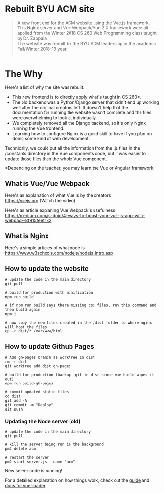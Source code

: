 # Rebuilt BYU ACM site

> A new front end for the ACM website using the Vue.js framework.
This Nginx server and Vue Webpack/Vue 2.0 framework were all applied from the Winter 2018 CS 260 Web Programming class taught by Dr. Zappala.<br> 
The website was rebuilt by the BYU ACM leadership in the academic Fall/Winter 2018-19 year.<br><br> 


# The Why

Here's a list of why the site was rebuilt:
- This new frontend is to directly apply what's taught in CS 260*.
- The old backend was a Python/Django server that didn't end up working well after the original creators left. It doesn't help that the documentation for running the website wasn't complete and the files were overwhelming to look at individually.
- We completely removed all the Django backend, so it's only Nginx running the Vue frontend.
- Learning how to configure Nginx is a good skill to have if you plan on doing some kind of web development.

Technically, we could put all the information from the .js files in the /constants directory in the Vue components code, but it was easier to update those files than the whole Vue component.

*Depending on the teacher, you may learn the Vue or Angular framework.

## What is Vue/Vue Webpack

Here's an explanation of what Vue is by the creators <br>
https://vuejs.org (Watch the video)

Here's an article explaning Vue Webpack's usefulness <br>
https://medium.com/js-dojo/4-ways-to-boost-your-vue-js-app-with-webpack-8f915feef182

## What is Nginx

Here's a simple articles of what node is <br>
https://www.w3schools.com/nodejs/nodejs_intro.asp 

## How to update the website

``` 
# update the code in the main directory
git pull

# build for production with minification
npm run build

# if npm run build says there missing css files, run this command and then build again
npm i

# now copy the new files created in the /dist folder to where nginx will host the files
cp -r dist/* /var/www/html
```

## How to update Github Pages

```
# Add gh-pages branch as worktree in dist
rm -r dist
git worktree add dist gh-pages

# build for production (backup .git in dist since vue build wipes it out)
npm run build-gh-pages

# commit updated static files
cd dist
git add -A
git commit -m "Deploy"
git push
```

### Updating the Node server (old)

```
# update the code in the main directory
git pull

# kill the server being run in the background
pm2 delete acm

# restart the server 
pm2 start server.js --name "acm"
```
New server code is running!

For a detailed explanation on how things work, check out the [guide](http://vuejs-templates.github.io/webpack/) and [docs for vue-loader](http://vuejs.github.io/vue-loader).
